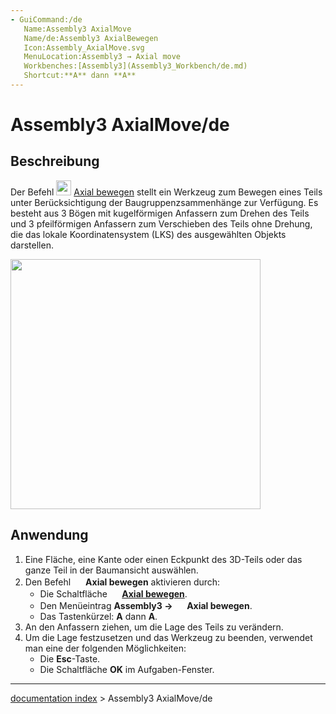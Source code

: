 ```yaml
---
- GuiCommand:/de
   Name:Assembly3 AxialMove
   Name/de:Assembly3 AxialBewegen
   Icon:Assembly_AxialMove.svg
   MenuLocation:Assembly3 → Axial move
   Workbenches:[Assembly3](Assembly3_Workbench/de.md)
   Shortcut:**A** dann **A**
---
```


# Assembly3 AxialMove/de

## Beschreibung

Der Befehl <img alt="" src=images/Assembly_AxialMove.svg  style="width:24px;"> [Axial bewegen](Assembly3_AxialMove.md) stellt ein Werkzeug zum Bewegen eines Teils unter Berücksichtigung der Baugruppenzsammenhänge zur Verfügung.  Es besteht aus 3 Bögen mit kugelförmigen Anfassern zum Drehen des Teils und 3 pfeilförmigen Anfassern zum Verschieben des Teils ohne Drehung, die das lokale Koordinatensystem (LKS) des ausgewählten Objekts darstellen.

<img alt="" src=images/Assembly3_AxialMove.png  style="width:400px;">

## Anwendung

1.  Eine Fläche, eine Kante oder einen Eckpunkt des 3D-Teils oder das ganze Teil in der Baumansicht auswählen.
2.  Den Befehl <img alt="" src=images/Assembly_AxialMove.svg  style="width:16px;"> **Axial bewegen** aktivieren durch:
    -   Die Schaltfläche **<img src="images/Assembly_AxialMove.svg" width=16px> [Axial bewegen](Assembly3_AxialMove/de.md)**.
    -   Den Menüeintrag **Assembly3 → <img src="images/Assembly_AxialMove.svg" width=16px> Axial bewegen**.
    -   Das Tastenkürzel: **A** dann **A**.
3.  An den Anfassern ziehen, um die Lage des Teils zu verändern.
4.  Um die Lage festzusetzen und das Werkzeug zu beenden, verwendet man eine der folgenden Möglichkeiten:
    -   Die **Esc**-Taste.
    -   Die Schaltfläche **OK** im Aufgaben-Fenster.

---
[documentation index](../README.md) > Assembly3 AxialMove/de
